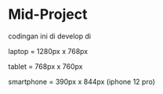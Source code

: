 # Mid-Project

codingan ini di develop di 

laptop = 1280px x 768px

tablet = 768px x 760px

smartphone = 390px x 844px (iphone 12 pro)
